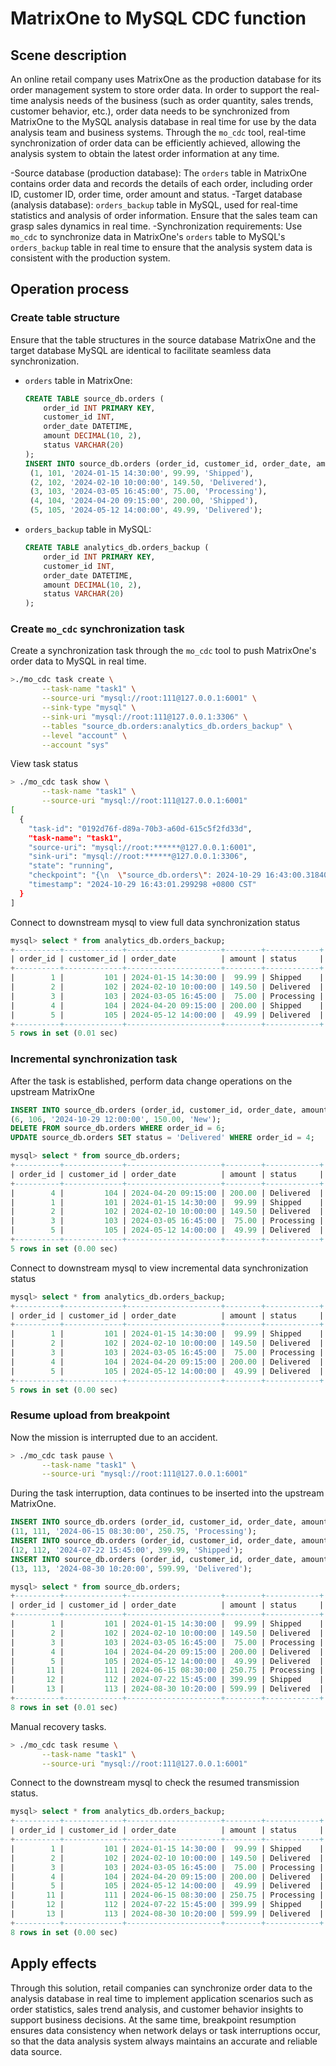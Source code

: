 # MatrixOne to MySQL CDC function

## Scene description

An online retail company uses MatrixOne as the production database for its order management system to store order data. In order to support the real-time analysis needs of the business (such as order quantity, sales trends, customer behavior, etc.), order data needs to be synchronized from MatrixOne to the MySQL analysis database in real time for use by the data analysis team and business systems. Through the `mo_cdc` tool, real-time synchronization of order data can be efficiently achieved, allowing the analysis system to obtain the latest order information at any time.

-Source database (production database): The `orders` table in MatrixOne contains order data and records the details of each order, including order ID, customer ID, order time, order amount and status.
-Target database (analysis database): `orders_backup` table in MySQL, used for real-time statistics and analysis of order information. Ensure that the sales team can grasp sales dynamics in real time.
-Synchronization requirements: Use `mo_cdc` to synchronize data in MatrixOne's `orders` table to MySQL's `orders_backup` table in real time to ensure that the analysis system data is consistent with the production system.

## Operation process

### Create table structure

Ensure that the table structures in the source database MatrixOne and the target database MySQL are identical to facilitate seamless data synchronization.

- `orders` table in MatrixOne:

   ```sql
   CREATE TABLE source_db.orders (
       order_id INT PRIMARY KEY,
       customer_id INT,
       order_date DATETIME,
       amount DECIMAL(10, 2),
       status VARCHAR(20)
   );
   INSERT INTO source_db.orders (order_id, customer_id, order_date, amount, status) VALUES
    (1, 101, '2024-01-15 14:30:00', 99.99, 'Shipped'),
    (2, 102, '2024-02-10 10:00:00', 149.50, 'Delivered'),
    (3, 103, '2024-03-05 16:45:00', 75.00, 'Processing'),
    (4, 104, '2024-04-20 09:15:00', 200.00, 'Shipped'),
    (5, 105, '2024-05-12 14:00:00', 49.99, 'Delivered');
   ```

- `orders_backup` table in MySQL:

   ```sql
   CREATE TABLE analytics_db.orders_backup (
       order_id INT PRIMARY KEY,
       customer_id INT,
       order_date DATETIME,
       amount DECIMAL(10, 2),
       status VARCHAR(20)
   );
   ```

### Create `mo_cdc` synchronization task

Create a synchronization task through the `mo_cdc` tool to push MatrixOne's order data to MySQL in real time.

```bash
>./mo_cdc task create \
       --task-name "task1" \
       --source-uri "mysql://root:111@127.0.0.1:6001" \
       --sink-type "mysql" \
       --sink-uri "mysql://root:111@127.0.0.1:3306" \
       --tables "source_db.orders:analytics_db.orders_backup" \
       --level "account" \
       --account "sys"
```

View task status

```bash
> ./mo_cdc task show \
       --task-name "task1" \
       --source-uri "mysql://root:111@127.0.0.1:6001"
[
  {
    "task-id": "0192d76f-d89a-70b3-a60d-615c5f2fd33d",
    "task-name": "task1",
    "source-uri": "mysql://root:******@127.0.0.1:6001",
    "sink-uri": "mysql://root:******@127.0.0.1:3306",
    "state": "running",
    "checkpoint": "{\n  \"source_db.orders\": 2024-10-29 16:43:00.318404 +0800 CST,\n}",
    "timestamp": "2024-10-29 16:43:01.299298 +0800 CST"
  }
] 
```

Connect to downstream mysql to view full data synchronization status

```sql
mysql> select * from analytics_db.orders_backup;
+----------+-------------+---------------------+--------+------------+
| order_id | customer_id | order_date          | amount | status     |
+----------+-------------+---------------------+--------+------------+
|        1 |         101 | 2024-01-15 14:30:00 |  99.99 | Shipped    |
|        2 |         102 | 2024-02-10 10:00:00 | 149.50 | Delivered  |
|        3 |         103 | 2024-03-05 16:45:00 |  75.00 | Processing |
|        4 |         104 | 2024-04-20 09:15:00 | 200.00 | Shipped    |
|        5 |         105 | 2024-05-12 14:00:00 |  49.99 | Delivered  |
+----------+-------------+---------------------+--------+------------+
5 rows in set (0.01 sec)
```

### Incremental synchronization task

After the task is established, perform data change operations on the upstream MatrixOne

```sql
INSERT INTO source_db.orders (order_id, customer_id, order_date, amount, status) VALUES
(6, 106, '2024-10-29 12:00:00', 150.00, 'New');
DELETE FROM source_db.orders WHERE order_id = 6;
UPDATE source_db.orders SET status = 'Delivered' WHERE order_id = 4;

mysql> select * from source_db.orders;
+----------+-------------+---------------------+--------+------------+
| order_id | customer_id | order_date          | amount | status     |
+----------+-------------+---------------------+--------+------------+
|        4 |         104 | 2024-04-20 09:15:00 | 200.00 | Delivered  |
|        1 |         101 | 2024-01-15 14:30:00 |  99.99 | Shipped    |
|        2 |         102 | 2024-02-10 10:00:00 | 149.50 | Delivered  |
|        3 |         103 | 2024-03-05 16:45:00 |  75.00 | Processing |
|        5 |         105 | 2024-05-12 14:00:00 |  49.99 | Delivered  |
+----------+-------------+---------------------+--------+------------+
5 rows in set (0.00 sec)
```

Connect to downstream mysql to view incremental data synchronization status

```sql
mysql> select * from analytics_db.orders_backup;
+----------+-------------+---------------------+--------+------------+
| order_id | customer_id | order_date          | amount | status     |
+----------+-------------+---------------------+--------+------------+
|        1 |         101 | 2024-01-15 14:30:00 |  99.99 | Shipped    |
|        2 |         102 | 2024-02-10 10:00:00 | 149.50 | Delivered  |
|        3 |         103 | 2024-03-05 16:45:00 |  75.00 | Processing |
|        4 |         104 | 2024-04-20 09:15:00 | 200.00 | Delivered  |
|        5 |         105 | 2024-05-12 14:00:00 |  49.99 | Delivered  |
+----------+-------------+---------------------+--------+------------+
5 rows in set (0.00 sec)
```

### Resume upload from breakpoint

Now the mission is interrupted due to an accident.

```bash
> ./mo_cdc task pause \
       --task-name "task1" \
       --source-uri "mysql://root:111@127.0.0.1:6001"
```

During the task interruption, data continues to be inserted into the upstream MatrixOne.

```sql
INSERT INTO source_db.orders (order_id, customer_id, order_date, amount, status) VALUES
(11, 111, '2024-06-15 08:30:00', 250.75, 'Processing');
INSERT INTO source_db.orders (order_id, customer_id, order_date, amount, status) VALUES
(12, 112, '2024-07-22 15:45:00', 399.99, 'Shipped');
INSERT INTO source_db.orders (order_id, customer_id, order_date, amount, status) VALUES
(13, 113, '2024-08-30 10:20:00', 599.99, 'Delivered');

mysql> select * from source_db.orders;
+----------+-------------+---------------------+--------+------------+
| order_id | customer_id | order_date          | amount | status     |
+----------+-------------+---------------------+--------+------------+
|        1 |         101 | 2024-01-15 14:30:00 |  99.99 | Shipped    |
|        2 |         102 | 2024-02-10 10:00:00 | 149.50 | Delivered  |
|        3 |         103 | 2024-03-05 16:45:00 |  75.00 | Processing |
|        4 |         104 | 2024-04-20 09:15:00 | 200.00 | Delivered  |
|        5 |         105 | 2024-05-12 14:00:00 |  49.99 | Delivered  |
|       11 |         111 | 2024-06-15 08:30:00 | 250.75 | Processing |
|       12 |         112 | 2024-07-22 15:45:00 | 399.99 | Shipped    |
|       13 |         113 | 2024-08-30 10:20:00 | 599.99 | Delivered  |
+----------+-------------+---------------------+--------+------------+
8 rows in set (0.01 sec)
```

Manual recovery tasks.

```bash
> ./mo_cdc task resume \
       --task-name "task1" \
       --source-uri "mysql://root:111@127.0.0.1:6001"
```

Connect to the downstream mysql to check the resumed transmission status.

```sql
mysql> select * from analytics_db.orders_backup;
+----------+-------------+---------------------+--------+------------+
| order_id | customer_id | order_date          | amount | status     |
+----------+-------------+---------------------+--------+------------+
|        1 |         101 | 2024-01-15 14:30:00 |  99.99 | Shipped    |
|        2 |         102 | 2024-02-10 10:00:00 | 149.50 | Delivered  |
|        3 |         103 | 2024-03-05 16:45:00 |  75.00 | Processing |
|        4 |         104 | 2024-04-20 09:15:00 | 200.00 | Delivered  |
|        5 |         105 | 2024-05-12 14:00:00 |  49.99 | Delivered  |
|       11 |         111 | 2024-06-15 08:30:00 | 250.75 | Processing |
|       12 |         112 | 2024-07-22 15:45:00 | 399.99 | Shipped    |
|       13 |         113 | 2024-08-30 10:20:00 | 599.99 | Delivered  |
+----------+-------------+---------------------+--------+------------+
8 rows in set (0.00 sec)
```

## Apply effects

Through this solution, retail companies can synchronize order data to the analysis database in real time to implement application scenarios such as order statistics, sales trend analysis, and customer behavior insights to support business decisions. At the same time, breakpoint resumption ensures data consistency when network delays or task interruptions occur, so that the data analysis system always maintains an accurate and reliable data source.